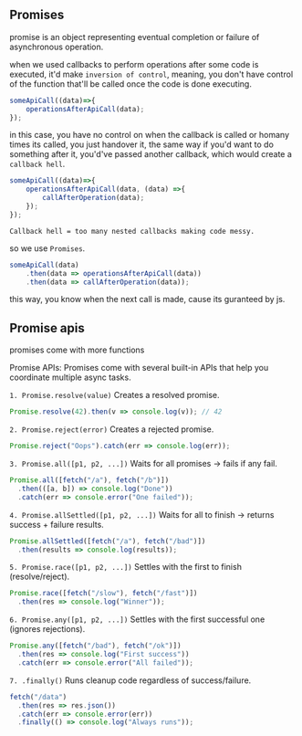 ## Promises

promise is an object representing eventual completion or failure of asynchronous operation.

when we used callbacks to perform operations after some code is executed, it'd make `inversion of control`, meaning, you don't have control of the function that'll be called once the code is done executing.

```js
someApiCall((data)=>{
    operationsAfterApiCall(data);
});
```
in this case, you have no control on when the callback is called or homany times its called, you just handover it, the same way if you'd want to do something after it, you'd've passed another callback, which would create a `callback hell`.

```js
someApiCall((data)=>{
    operationsAfterApiCall(data, (data) =>{
        callAfterOperation(data);
    });
});
```

`Callback hell = too many nested callbacks making code messy.`

so we use `Promises`.

```js
someApiCall(data)
    .then(data => operationsAfterApiCall(data))
    .then(data => callAfterOperation(data));
```

this way, you know when the next call is made, cause its guranteed by js.

## Promise apis

promises come with more functions

Promise APIs: Promises come with several built-in APIs that help you coordinate multiple async tasks.

`1. Promise.resolve(value)`
Creates a resolved promise.

```js
Promise.resolve(42).then(v => console.log(v)); // 42
```

`2. Promise.reject(error)`
Creates a rejected promise.

```js
Promise.reject("Oops").catch(err => console.log(err));
```

`3. Promise.all([p1, p2, ...])`
Waits for all promises → fails if any fail.

```js
Promise.all([fetch("/a"), fetch("/b")])
  .then(([a, b]) => console.log("Done"))
  .catch(err => console.error("One failed"));
```

`4. Promise.allSettled([p1, p2, ...])`
Waits for all to finish → returns success + failure results.

```js
Promise.allSettled([fetch("/a"), fetch("/bad")])
  .then(results => console.log(results));
```


`5. Promise.race([p1, p2, ...])`
Settles with the first to finish (resolve/reject).

```js
Promise.race([fetch("/slow"), fetch("/fast")])
  .then(res => console.log("Winner"));
```

`6. Promise.any([p1, p2, ...])`
Settles with the first successful one (ignores rejections).

```js
Promise.any([fetch("/bad"), fetch("/ok")])
  .then(res => console.log("First success"))
  .catch(err => console.error("All failed"));
```

`7. .finally()`
Runs cleanup code regardless of success/failure.

```js
fetch("/data")
  .then(res => res.json())
  .catch(err => console.error(err))
  .finally(() => console.log("Always runs"));
```
